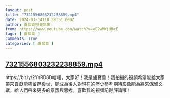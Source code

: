 ```yaml
---
layout: post
title: "7321556803232238859.mp4"
date: 2024-03-14T18:39:51.000Z
author: 盧保貴視覺影像
from: https://www.youtube.com/watch?v=xE2wMWjHBrE
tags: [ 盧保貴 ]
comments: True
categories: [ 盧保貴 ]
---
```

<!--1710441591000-->
[7321556803232238859.mp4](https://www.youtube.com/watch?v=xE2wMWjHBrE)
------

<div>
https://bit.ly/2YsRD8D哈嘍，大家好！我是盧寶貴！我拍攝的視頻希望能給大家帶來貢獻能夠留存後世，能成為後人對現在的歷史參考期待影像能為將來保留文獻，給人們帶來更多的意義與思考。喜歡我的視頻記得評論哦！
</div>
